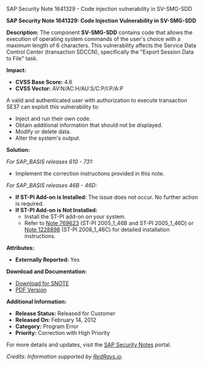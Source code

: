 SAP Security Note 1641329 - Code injection vulnerability in SV-SMG-SDD

**SAP Security Note 1641329: Code Injection Vulnerability in SV-SMG-SDD**

**Description:**
The component **SV-SMG-SDD** contains code that allows the execution of operating system commands of the user's choice with a maximum length of 6 characters. This vulnerability affects the Service Data Control Center (transaction SDCCN), specifically the "Export Session Data to File" task.

**Impact:**
- **CVSS Base Score:** 4.6
- **CVSS Vector:** AV:N/AC:H/AU:S/C:P/I:P/A:P

A valid and authenticated user with authorization to execute transaction SE37 can exploit this vulnerability to:
- Inject and run their own code.
- Obtain additional information that should not be displayed.
- Modify or delete data.
- Alter the system's output.

**Solution:**

_For SAP_BASIS releases 610 - 731:_
- Implement the correction instructions provided in this note.

_For SAP_BASIS releases 46B - 46D:_
- **If ST-PI Add-on is Installed:** The issue does not occur. No further action is required.
- **If ST-PI Add-on is Not Installed:** 
  - Install the ST-PI add-on on your system.
  - Refer to [Note 769623](https://me.sap.com/notes/769623) (ST-PI 2005_1_46B and ST-PI 2005_1_46D) or [Note 1228898](https://me.sap.com/notes/1228898) (ST-PI 2008_1_46C) for detailed installation instructions.

**Attributes:**
- **Externally Reported:** Yes

**Download and Documentation:**
- [Download for SNOTE](https://notesdownloads.sap.com/note/0040000009745692017)
- [PDF Version](https://userapps.support.sap.com/sap/support/sfm/notes/print/0001641329?language=en-US&token=F3901A738324F18E41C850F3CA96B3FA)

**Additional Information:**
- **Release Status:** Released for Customer
- **Released On:** February 14, 2012
- **Category:** Program Error
- **Priority:** Correction with High Priority

For more details and updates, visit the [SAP Security Notes](https://me.sap.com/) portal.

*Credits: Information supported by [RedRays.io](https://redrays.io).*